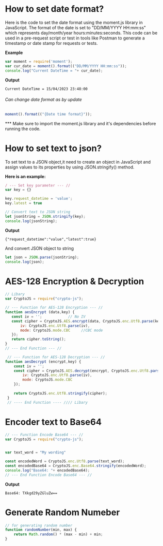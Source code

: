 # How to set date format?

Here is the code to set the date format using the moment.js library in JavaScript. The format of the date is set to "DD/MM/YYYY HH:mm:ss" which represents day/month/year hours:minutes:seconds. This code can be used in a pre-request script or test in tools like Postman to generate a timestamp or date stamp for requests or tests.

**Example**
```javascript
var moment = require('moment');
var cur_date = moment().format(("DD/MM/YYYY HH:mm:ss"));
console.log("Current DateTime = "+ cur_date);
```

**Output**
```
Current DateTime = 15/04/2023 23:48:00
```
###### Can change date format as by update 
```javascript
moment().format(("{Date time format}"));
```

*** Make sure to import the moment.js library and it's dependencies before running the code.

# How to set text to json?
To set text to a JSON object,it need to create an object in JavaScript and assign values to its properties by using JSON.stringify() method.

**Here is an example:**
```javascript
/ --- Set key parameter --- //
var key = {}

key.request_datetime = 'value';
key.latest = true  

// Convert text to JSON string
let jsonString = JSON.stringify(key);
console.log(jsonString);
```

**Output**
```
{"request_datetime":"value","latest":true}
```

And convert JSON object to string

```javascript
let json = JSON.parse(jsonString);
console.log(json);
```

# AES-128 Encryption & Decryption

```javascript
// Libary 
var CryptoJS = require("crypto-js");

// --- Function for AES-128 Encryption --- //
function aesEncrypt (data,key) {
   const iv = '';            // No IV
   const cipher = CryptoJS.AES.encrypt(data, CryptoJS.enc.Utf8.parse(key), {
       iv: CryptoJS.enc.Utf8.parse(iv),
       mode: CryptoJS.mode.CBC     //CBC mode
   });
   return cipher.toString();
}
// --- End Function --- //

 // --- Function for AES-128 Decryption --- //
function aesDecrypt (encrypt,key) {
    const iv = '';
    const cipher = CryptoJS.AES.decrypt(encrypt, CryptoJS.enc.Utf8.parse(key), {
        iv: CryptoJS.enc.Utf8.parse(iv),
        mode: CryptoJS.mode.CBC
    });
 
    return CryptoJS.enc.Utf8.stringify(cipher);
 }
 // ---- End Function ---- //// Libary 
```


# Encoder text to Base64
```javascript
// --- Function Encode Base64 --- //
var CryptoJS = require("crypto-js");


var text_word = "My wording"

const encodedWord = CryptoJS.enc.Utf8.parse(text_word); 
const encodedBase64 = CryptoJS.enc.Base64.stringify(encodedWord);
console.log("Base64: "+ encodedBase64);
// --- End Function Encode Base64 --- //
```

**Output**
```
Base64: TXkgd29yZGluZw==
```

# Generate Random Numeber

```javascript
// for generating random number 
function randomNumber(min, max) { 
    return Math.random() * (max - min) + min;
} 
```